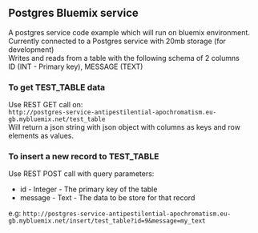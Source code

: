 ## Postgres Bluemix service
A postgres service code example which will run on bluemix environment.  
Currently connected to a Postgres service with 20mb storage (for development)  
Writes and reads from a table with the following schema of 2 columns   
ID (INT - Primary key), MESSAGE (TEXT)


### To get TEST_TABLE data
Use REST GET call on:  
`http://postgres-service-antipestilential-apochromatism.eu-gb.mybluemix.net/test_table`  
Will return a json string with json object with columns as keys and row elements as values.  

### To insert a new record to TEST_TABLE   
Use REST POST call with query parameters:
* id - Integer - The primary key of the table
* message - Text - The data to be store for that record  

e.g: `http://postgres-service-antipestilential-apochromatism.eu-gb.mybluemix.net/insert/test_table?id=9&message=my_text`  
